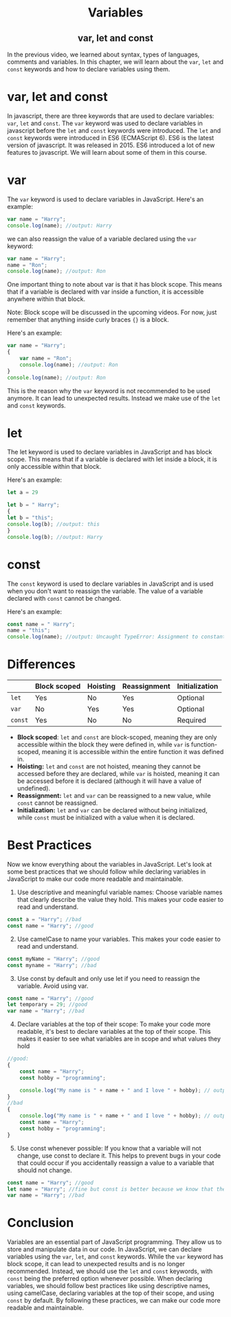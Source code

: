 <h1 align="center"> Variables </h1>
<h2 align="center"> var, let and const </h2>

In the previous video, we learned about syntax, types of languages, comments and variables. In this chapter, we will learn about the `var`, `let` and `const` keywords and how to declare variables using them.

# var, let and const
In javascript, there are three keywords that are used to declare variables: `var`, `let` and `const`. The `var` keyword was used to declare variables in javascript before the `let` and `const` keywords were introduced. The `let` and `const` keywords were introduced in ES6 (ECMAScript 6). ES6 is the latest version of javascript. It was released in 2015. ES6 introduced a lot of new features to javascript. We will learn about some of them in this course.

# var
The `var` keyword is used to declare variables in JavaScript. Here's an example:
```js
var name = "Harry";
console.log(name); //output: Harry
```
we can also reassign the value of a variable declared using the `var` keyword:
```js
var name = "Harry";
name = "Ron";
console.log(name); //output: Ron
```
One important thing to note about var is that it has block scope. This means that if a variable is declared with var inside a function, it is accessible anywhere within that block.

Note: Block scope will be discussed in the upcoming videos. For now, just remember that anything inside curly braces `{}` is a block.

Here's an example:
```js
var name = "Harry";
{
    var name = "Ron";
    console.log(name); //output: Ron
}
console.log(name); //output: Ron
```
This is the reason why the `var` keyword is not recommended to be used anymore. It can lead to unexpected results. Instead we make use of the `let` and `const` keywords.

# let
The let keyword is used to declare variables in JavaScript and has block scope. This means that if a variable is declared with let inside a block, it is only accessible within that block.

Here's an example:
```js
let a = 29

let b = " Harry";
{
let b = "this";
console.log(b); //output: this
}
console.log(b); //output: Harry
```

# const
The `const` keyword is used to declare variables in JavaScript and is used when you don't want to reassign the variable. The value of a variable declared with `const` cannot be changed.

Here's an example:
```js
const name = " Harry";
name = "this";
console.log(name); //output: Uncaught TypeError: Assignment to constant variable.
```

# Differences

|  | **Block scoped** | **Hoisting** | **Reassignment** | **Initialization** |
|----------|-------------------|--------------|------------------|--------------------|
| `let`      | Yes               | No           | Yes              | Optional           |
| `var`      | No                | Yes          | Yes              | Optional           |
| `const`    | Yes               | No           | No               | Required           |


* **Block scoped**: `let` and `const` are block-scoped, meaning they are only accessible within the block they were defined in, while `var` is function-scoped, meaning it is accessible within the entire function it was defined in.
* **Hoisting:** `let` and `const` are not hoisted, meaning they cannot be accessed before they are declared, while `var` is hoisted, meaning it can be accessed before it is declared (although it will have a value of undefined).
* **Reassignment:** `let` and `var` can be reassigned to a new value, while `const` cannot be reassigned.
* **Initialization:** `let` and `var` can be declared without being initialized, while `const` must be initialized with a value when it is declared.


# Best Practices
Now we know everything about the variables in JavaScript. Let's look at some best practices that we should follow while declaring variables in JavaScript to make our code more readable and maintainable.

1. Use descriptive and meaningful variable names: Choose variable names that clearly describe the value they hold. This makes your code easier to read and understand.
```js
const a = "Harry"; //bad
const name = "Harry"; //good
```
2. Use camelCase to name your variables. This makes your code easier to read and understand.
```js
const myName = "Harry"; //good
const myname = "Harry"; //bad
```
3. Use const by default and only use let if you need to reassign the variable. Avoid using var.
```js
const name = "Harry"; //good
let temporary = 29; //good
var name = "Harry"; //bad
```
4. Declare variables at the top of their scope: To make your code more readable, it's best to declare variables at the top of their scope. This makes it easier to see what variables are in scope and what values they hold
```js
//good:
{
    const name = "Harry";
    const hobby = "programming";

    console.log("My name is " + name + " and I love " + hobby); // output: My name is Harry and I love programming
}
//bad
{
    console.log("My name is " + name + " and I love " + hobby); // output: My name is undefined and I love undefined
    const name = "Harry";
    const hobby = "programming";
}
```
5. Use const whenever possible: If you know that a variable will not change, use const to declare it. This helps to prevent bugs in your code that could occur if you accidentally reassign a value to a variable that should not change.
```js
const name = "Harry"; //good
let name = "Harry"; //fine but const is better because we know that the value of name will not change
var name = "Harry"; //bad
```

# Conclusion
Variables are an essential part of JavaScript programming. They allow us to store and manipulate data in our code. In JavaScript, we can declare variables using the `var`, `let`, and `const` keywords. While the `var` keyword has block scope, it can lead to unexpected results and is no longer recommended. Instead, we should use the `let` and `const` keywords, with `const` being the preferred option whenever possible. When declaring variables, we should follow best practices like using descriptive names, using camelCase, declaring variables at the top of their scope, and using `const` by default. By following these practices, we can make our code more readable and maintainable.